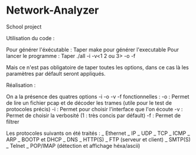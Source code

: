 # Network-Analyzer
School project 

Utilisation du code :

Pour générer l'éxécutable : Taper make pour générer l'executable 
Pour lancer le programme : 
Taper ./all -i <interface> -v<1 2 ou 3> -o <nom du fichier> -f <filtre> 

Mais ce n'est pas obligatoire de taper toutes les options, dans ce cas là les paramètres par défault seront appliqués. 

Réalisation :

On a la présence des quatres options -i -o -v -f fonctionnelles :
-o : Permet de lire un fichier pcap et de décoder les trames (utile pour le test de protocoles précis) 
-i : Permet pour choisir l'interface que l'on écoute 
-v : Permet de choisir la verbosité (1 : très concis par défault)
-f : Permet de filtrer 

Les protocoles suivants on été traités : 
_ Ethernet
_ IP
_ UDP
_ TCP 
_ ICMP
_ ARP
_ BOOTP et DHCP
_ DNS
_ HTTP(S)
_ FTP (serveur et client)
_ SMTP(S)
_ Telnet 
_ POP/IMAP (détection et affichage héxa/ascii)
